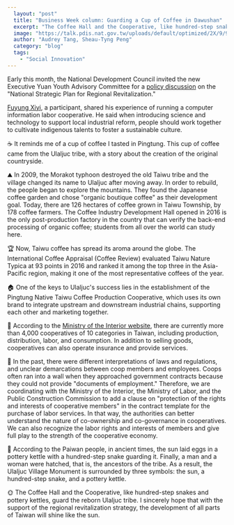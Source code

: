 ```yaml
---
  layout: "post"
  title: "Business Week column: Guarding a Cup of Coffee in Dawushan"
  excerpt: "The Coffee Hall and the Cooperative, like hundred-step snakes and pottery kettles, guard the reborn Ulaljuc tribe."
  image: "https://talk.pdis.nat.gov.tw/uploads/default/optimized/2X/9/99b5176d6b7441531c1fb302aacc48f10481b2ca_2_1380x802.jpg"
  author: "Audrey Tang, Sheau-Tyng Peng"
  category: "blog"
  tags: 
    - "Social Innovation"
---
```

Early this month, the National Development Council invited the new Executive Yuan Youth Advisory Committee for a [policy discussion](https://sayit.pdis.nat.gov.tw/2019-01-11-%E5%9C%B0%E6%96%B9%E5%89%B5%E7%94%9F%E6%94%BF%E7%AD%96%E5%BA%A7%E8%AB%87%E6%9C%83) on the "National Strategic Plan for Regional Revitalization."

[Fuyung Xiyi](https://advisory.yda.gov.tw/02/userpost/27), a participant, shared his experience of running a computer information labor cooperative. He said when introducing science and technology to support local industrial reform, people should work together to cultivate indigenous talents to foster a sustainable culture.

☕ It reminds me of a cup of coffee I tasted in Pingtung. This cup of coffee came from the Ulaljuc tribe, with a story about the creation of the original countryside. 

⛰ In 2009, the Morakot typhoon destroyed the old Taiwu tribe and the village changed its name to Ulaljuc after moving away. In order to rebuild, the people began to explore the mountains. They found the Japanese coffee garden and chose "organic boutique coffee" as their development goal. Today, there are 126 hectares of coffee grown in Taiwu Township, by 178 coffee farmers. The Coffee Industry Development Hall opened in 2016 is the only post-production factory in the country that can verify the back-end processing of organic coffee; students from all over the world can study here.

🏆 Now, Taiwu coffee has spread its aroma around the globe. The International Coffee Appraisal (Coffee Review) evaluated Taiwu Nature Typica at 93 points in 2016 and ranked it among the top three in the Asia-Pacific region, making it one of the most representative coffees of the year.

🏠 One of the keys to Ulaljuc's success lies in the establishment of the Pingtung Native Taiwu Coffee Production Cooperative, which uses its own brand to integrate upstream and downstream industrial chains, supporting each other and marketing together.

🔗 According to the [Ministry of the Interior website](https://coop.moi.gov.tw/), there are currently more than 4,000 cooperatives of 10 categories in Taiwan, including production, distribution, labor, and consumption. In addition to selling goods, cooperatives can also operate insurance and provide services.

📜 In the past, there were different interpretations of laws and regulations, and unclear demarcations between coop members and employees. Coops often ran into a wall when they approached government contracts because they could not provide "documents of employment." Therefore, we are coordinating with the Ministry of the Interior, the Ministry of Labor, and the Public Construction Commission to add a clause on "protection of the rights and interests of cooperative members" in the contract template for the purchase of labor services. In that way, the authorities can better understand the nature of co-ownership and co-governance in cooperatives. We can also recognize the labor rights and interests of members and give full play to the strength of the cooperative economy.

🍯 According to the Paiwan people, in ancient times, the sun laid eggs in a pottery kettle with a hundred-step snake guarding it. Finally, a man and a woman were hatched, that is, the ancestors of the tribe. As a result, the Ulaljuc Village Monument is surrounded by three symbols: the sun, a hundred-step snake, and a pottery kettle.

🌞 The Coffee Hall and the Cooperative, like hundred-step snakes and pottery kettles, guard the reborn Ulaljuc tribe. I sincerely hope that with the support of the regional revitalization strategy, the development of all parts of Taiwan will shine like the sun.
